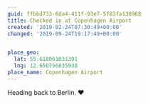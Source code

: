```yaml
---
guid: ffbbd733-6da4-411f-93e7-5f83fa138968
title: Checked in at Copenhagen Airport
created: '2019-02-24T07:30:49+00:00'
changed: '2019-09-24T19:17:49+00:00'


place_geo:
  lat: 55.618061031391
  lng: 12.650756835938
place_name: Copenhagen Airport
---
```


Heading back to Berlin. ❤️
